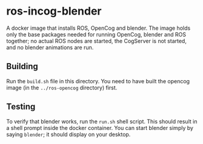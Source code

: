 ros-incog-blender
=================

A docker image that installs ROS, OpenCog and blender.  The image holds
only the base packages needed for running OpenCog, blender and ROS
together; no actual ROS nodes are started, the CogServer is not started,
and no blender animations are run.

## Building

Run the `build.sh` file in this directory.  You need to have built
the opencog image (in the `../ros-opencog` directory) first.

## Testing
To verify that blender works, run the `run.sh` shell script.
This should result in a shell prompt inside the docker container.
You can start blender simply by saying `blender`; it should display
on your desktop.
